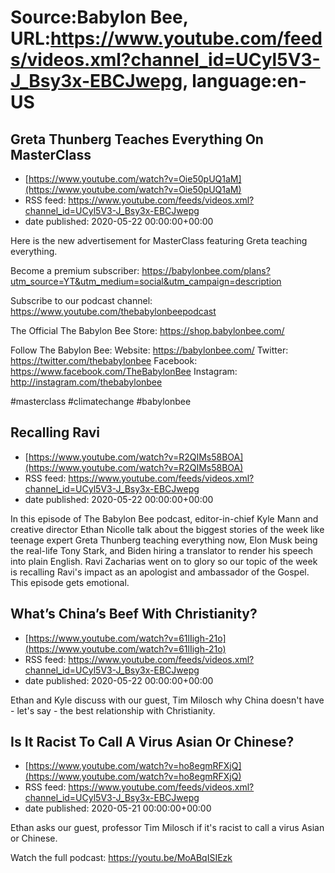 # Source:Babylon Bee, URL:https://www.youtube.com/feeds/videos.xml?channel_id=UCyl5V3-J_Bsy3x-EBCJwepg, language:en-US

## Greta Thunberg Teaches Everything On MasterClass
 - [https://www.youtube.com/watch?v=Oie50pUQ1aM](https://www.youtube.com/watch?v=Oie50pUQ1aM)
 - RSS feed: https://www.youtube.com/feeds/videos.xml?channel_id=UCyl5V3-J_Bsy3x-EBCJwepg
 - date published: 2020-05-22 00:00:00+00:00

Here is the new advertisement for MasterClass featuring Greta teaching everything.

Become a premium subscriber:  https://babylonbee.com/plans?utm_source=YT&utm_medium=social&utm_campaign=description

Subscribe to our podcast channel: https://www.youtube.com/thebabylonbeepodcast

The Official The Babylon Bee Store: https://shop.babylonbee.com/

Follow The Babylon Bee:
Website: https://babylonbee.com/
Twitter: https://twitter.com/thebabylonbee
Facebook: https://www.facebook.com/TheBabylonBee
Instagram: http://instagram.com/thebabylonbee

#masterclass #climatechange #babylonbee

## Recalling Ravi
 - [https://www.youtube.com/watch?v=R2QIMs58BOA](https://www.youtube.com/watch?v=R2QIMs58BOA)
 - RSS feed: https://www.youtube.com/feeds/videos.xml?channel_id=UCyl5V3-J_Bsy3x-EBCJwepg
 - date published: 2020-05-22 00:00:00+00:00

In this episode of The Babylon Bee podcast, editor-in-chief Kyle Mann and creative director Ethan Nicolle talk about the biggest stories of the week like teenage expert Greta Thunberg teaching everything now, Elon Musk being the real-life Tony Stark, and Biden hiring a translator to render his speech into plain English. Ravi Zacharias went on to glory so our topic of the week is recalling Ravi's impact as an apologist and ambassador of the Gospel. This episode gets emotional.

## What’s China’s Beef With Christianity?
 - [https://www.youtube.com/watch?v=61lIigh-21o](https://www.youtube.com/watch?v=61lIigh-21o)
 - RSS feed: https://www.youtube.com/feeds/videos.xml?channel_id=UCyl5V3-J_Bsy3x-EBCJwepg
 - date published: 2020-05-22 00:00:00+00:00

Ethan and Kyle discuss with our guest, Tim Milosch why China doesn't have - let's say - the best relationship with Christianity.

## Is It Racist To Call A Virus Asian Or Chinese?
 - [https://www.youtube.com/watch?v=ho8egmRFXjQ](https://www.youtube.com/watch?v=ho8egmRFXjQ)
 - RSS feed: https://www.youtube.com/feeds/videos.xml?channel_id=UCyl5V3-J_Bsy3x-EBCJwepg
 - date published: 2020-05-21 00:00:00+00:00

Ethan asks our guest, professor Tim Milosch if it's racist to call a virus Asian or Chinese. 

Watch the full podcast: https://youtu.be/MoABqISIEzk

